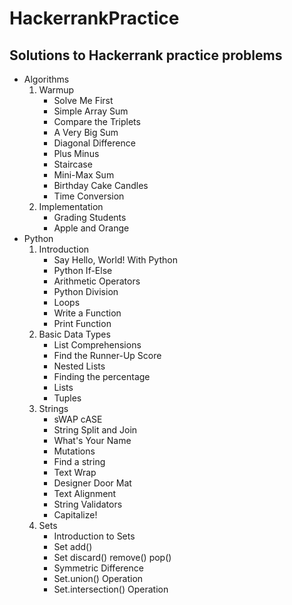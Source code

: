 # HackerrankPractice

## Solutions to Hackerrank practice problems

- Algorithms
    1. Warmup
        - Solve Me First
        - Simple Array Sum
        - Compare the Triplets
        - A Very Big Sum
        - Diagonal Difference
        - Plus Minus
        - Staircase
        - Mini-Max Sum
        - Birthday Cake Candles
        - Time Conversion
    2. Implementation
        - Grading Students
        - Apple and Orange
- Python
    1. Introduction
        - Say Hello, World! With Python
        - Python If-Else
        - Arithmetic Operators
        - Python Division
        - Loops
        - Write a Function
        - Print Function
    2. Basic Data Types
        - List Comprehensions
        - Find the Runner-Up Score
        - Nested Lists
        - Finding the percentage
        - Lists
        - Tuples
    3. Strings
        - sWAP cASE
        - String Split and Join
        - What's Your Name
        - Mutations
        - Find a string
        - Text Wrap
        - Designer Door Mat
        - Text Alignment
        - String Validators
        - Capitalize!
    4. Sets
        - Introduction to Sets
        - Set add()
        - Set discard() remove() pop()
        - Symmetric Difference
        - Set.union() Operation
        - Set.intersection() Operation
